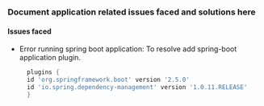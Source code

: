 ### Document application related issues faced and solutions here

#### Issues faced

- Error running spring boot application: To resolve add spring-boot application plugin.
  ```groovy
    plugins {
    id 'org.springframework.boot' version '2.5.0'
    id 'io.spring.dependency-management' version '1.0.11.RELEASE'
    }
